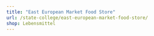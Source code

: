 ```yaml
---
title: "East European Market Food Store"
url: /state-college/east-european-market-food-store/
shop: Lebensmittel
---
```

